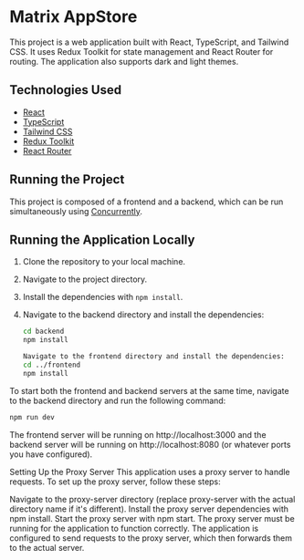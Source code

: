 # Matrix AppStore

This project is a web application built with React, TypeScript, and Tailwind CSS. It uses Redux Toolkit for state management and React Router for routing. The application also supports dark and light themes.

## Technologies Used

- [React](https://reactjs.org/)
- [TypeScript](https://www.typescriptlang.org/)
- [Tailwind CSS](https://tailwindcss.com/)
- [Redux Toolkit](https://redux-toolkit.js.org/)
- [React Router](https://reactrouter.com/)

## Running the Project

This project is composed of a frontend and a backend, which can be run simultaneously using [Concurrently](https://www.npmjs.com/package/concurrently).

## Running the Application Locally

1. Clone the repository to your local machine.
2. Navigate to the project directory.
3. Install the dependencies with `npm install`.
4. Navigate to the backend directory and install the dependencies:

   ```bash
   cd backend
   npm install

   Navigate to the frontend directory and install the dependencies:
   cd ../frontend
   npm install
   ```

To start both the frontend and backend servers at the same time, navigate to the backend directory and run the following command:

```bash
npm run dev
```

The frontend server will be running on http://localhost:3000 and the backend server will be running on http://localhost:8080 (or whatever ports you have configured).

Setting Up the Proxy Server
This application uses a proxy server to handle requests. To set up the proxy server, follow these steps:

Navigate to the proxy-server directory (replace proxy-server with the actual directory name if it's different).
Install the proxy server dependencies with npm install.
Start the proxy server with npm start.
The proxy server must be running for the application to function correctly. The application is configured to send requests to the proxy server, which then forwards them to the actual server.

